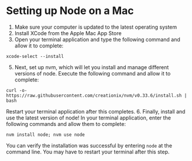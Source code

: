 # Setting up Node on a Mac
1. Make sure your computer is updated to the latest operating system
2. Install XCode from the Apple Mac App Store
3. Open your terminal application and type the following command and allow it to complete:
```
xcode-select --install
```
5. Next, set up nvm, which will let you install and manage different versions of node. Execute the following command and allow it to complete:
```
curl -o- https://raw.githubusercontent.com/creationix/nvm/v0.33.6/install.sh | bash
```
Restart your terminal application after this completes.
6. Finally, install and use the latest version of node! In your terminal application, enter the following commands and allow them to complete:
```
nvm install node; nvm use node
```
You can verify the installation was successful by entering ```node``` at the command line. You may have to restart your terminal after this step.
